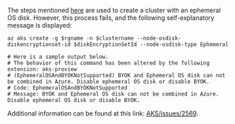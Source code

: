 The steps mentioned [here](security-encrypt-diskencryptionset_osdisk.md) are used to create a cluster with an ephemeral OS disk. However, this process fails, and the following self-explanatory message is displayed:

```
az aks create -g $rgname -n $clustername --node-osdisk-diskencryptionset-id $diskEncryptionSetId --node-osdisk-type Ephemeral

# Here is a sample output below.
# The behavior of this command has been altered by the following extension: aks-preview
# (EphemeralOSAndBYOKNotSupported) BYOK and Ephemeral OS disk can not be combined in Azure. Disable ephemeral OS disk or disable BYOK.
# Code: EphemeralOSAndBYOKNotSupported
# Message: BYOK and Ephemeral OS disk can not be combined in Azure. Disable ephemeral OS disk or disable BYOK.
```

Additional information can be found at this link: [AKS/issues/2569](https://github.com/Azure/AKS/issues/2569).

